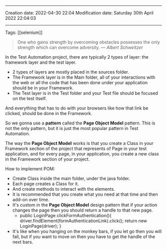 

----
Creation date: 2022-04-30 22:04
Modification date: Saturday 30th April 2022 22:04:03

----

Tags: [[selenium]]

> One who gains strength by overcoming obstacles possesses the only strength which can overcome adversity.
> — <cite>Albert Schweitzer</cite>

In the Test Automation project, there are typically 2 types of layer: the framework layer and the test layer.

-   2 types of layers are mostly placed in the sources folder.
-   The Framework layer is in the Main folder, all of your interactions with the web or all the code that has been done under your application should be in your Framework.
-   The Test layer is in the Test folder and your Test file should be focused on the test itself.

And everything that has to do with your browsers like how that link be clicked, should be done in the Framework.

So we gonna use a **pattern** called the **Page Object Model** pattern. This is not the only pattern, but it is just the most popular pattern in Test Automation.

The way the **Page Object Model** works is that you create a Class in your Framework section of the project that represents of Page in your test application, and for every page, in your application, you create a new class in the Framework section of your project.

How to implement POM:

-   Create Class inside the main folder, under the java folder.
-   Each page creates a Class for it.
-   And create methods to interact with the elements.
-   It is recommended that you create what you need at that time and then add-on over time.
-   It's custom in the **Page Object Model** design pattern that if your action changes the page then you should return a handle to that new page.
    -   public LoginPage clickFormAuthentication(){ driver.findElement(formAuthenticationLink).click(); return new LoginPage(driver); }
-   It's like when you hanging on the monkey bars, if you let go then you will fall, but if you want to move on then you have to get the handle of the next bars.
